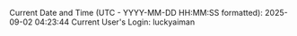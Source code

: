 Current Date and Time (UTC - YYYY-MM-DD HH:MM:SS formatted): 2025-09-02 04:23:44
Current User's Login: luckyaiman
